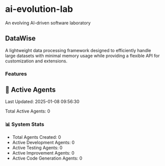 # ai-evolution-lab
An evolving AI-driven software laboratory


## DataWise
A lightweight data processing framework designed to efficiently handle large datasets with minimal memory usage while providing a flexible API for customization and extensions.

### Features




















































## 🤖 Active Agents
Last Updated: 2025-01-08 09:56:30

Total Active Agents: 0


### 📊 System Stats
- Total Agents Created: 0
- Active Development Agents: 0
- Active Testing Agents: 0
- Active Improvement Agents: 0
- Active Code Generation Agents: 0

